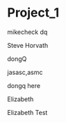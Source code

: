 # Project_1


mikecheck dq

Steve Horvath


dongQ


jasasc,asmc


dongq here

Elizabeth 

Elizabeth Test

